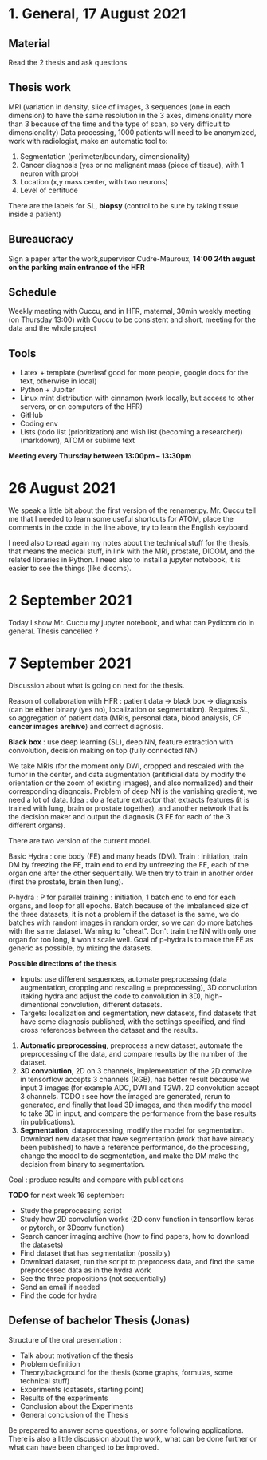 # 1. General, 17 August 2021

## Material
Read the 2 thesis and ask questions

## Thesis work
MRI (variation in density, slice of images, 3 sequences (one in each dimension) to have the same resolution in the 3 axes, dimensionality more than 3 because of the time and the type of scan, so very difficult to dimensionality) Data processing, 1000 patients will need to be anonymized, work with radiologist, make an automatic tool to:
1. Segmentation (perimeter/boundary, dimensionality)
2. Cancer diagnosis (yes or no malignant mass (piece of tissue), with 1 neuron with prob)
3. Location (x,y mass center, with two neurons)
4. Level of certitude

There are the labels for SL, **biopsy** (control to be sure by taking tissue inside a patient)

## Bureaucracy
Sign a paper after the work,supervisor Cudré-Mauroux,
**14:00 24th august on the parking main entrance of the HFR**

## Schedule
Weekly meeting with Cuccu, and in HFR, maternal, 30min weekly meeting (on Thursday 13:00) with Cuccu to be consistent and short, meeting for the data and the whole project

## Tools
* Latex + template (overleaf good for more people, google docs for the text, otherwise in local)
* Python + Jupiter
* Linux mint distribution with cinnamon (work locally, but access to other servers, or on computers of the HFR)
* GitHub
* Coding env
* Lists (todo list (prioritization) and wish list (becoming a researcher)) (markdown), ATOM or sublime text

**Meeting every Thursday between 13:00pm – 13:30pm**

# 26 August 2021
We speak a little bit about the first version of the renamer.py. Mr. Cuccu tell me that I needed to learn some useful shortcuts for ATOM, place the comments in the code in the line above, try to learn the English keyboard.

I need also to read again my notes about the technical stuff for the thesis, that means the medical stuff, in link with the MRI, prostate, DICOM, and the related libraries in Python. I need also to install a jupyter notebook, it is easier to see the things (like dicoms).

# 2 September 2021
Today I show Mr. Cuccu my jupyter notebook, and what can Pydicom do in general. Thesis cancelled ?

# 7 September 2021
Discussion about what is going on next for the thesis.

Reason of collaboration with HFR : patient data -> black box -> diagnosis (can be either binary (yes no), localization or segmentation). Requires SL, so aggregation of patient data (MRIs, personal data, blood analysis, CF **cancer images archive**) and correct diagnosis.

**Black box** : use deep learning (SL), deep NN, feature extraction with convolution, decision making on top (fully connected NN)

We take MRIs (for the moment only DWI, cropped and rescaled with the tumor in the center, and data augmentation (aritificial data by modify the orientation or the zoom of existing images), and also normalized) and their corresponding diagnosis. Problem of deep NN is the vanishing gradient, we need a lot of data. Idea : do a feature extractor that extracts features (it is trained with lung, brain or prostate together), and another network that is the decision maker and output the diagnosis (3 FE for each of the 3 different organs).

There are two version of the current model.

Basic Hydra : one body (FE) and many heads (DM). Train : initiation, train DM by freezing the FE, train end to end by unfreezing the FE, each of the organ one after the other sequentially. We then try to train in another order (first the prostate, brain then lung).

P-hydra : P for parallel training : initiation, 1 batch end to end for each organs, and loop for all epochs. Batch because of the imbalanced size of the three datasets, it is not a problem if the dataset is the same, we do batches with random images in random order, so we can do more batches with the same dataset. Warning to "cheat". Don't train the NN with only one organ for too long, it won't scale well. Goal of p-hydra is to make the FE as generic as possible, by mixing the datasets.

**Possible directions of the thesis**
- Inputs: use different sequences, automate preprocessing (data augmentation, cropping and rescaling = preprocessing), 3D convolution (taking hydra and adjust the code to convolution in 3D), high-dimentional convolution, different datasets.
- Targets: localization and segmentation, new datasets, find datasets that have some diagnosis published, with the settings specified, and find cross references between the dataset and the results.

1. **Automatic preprocessing**, preprocess a new dataset, automate the preprocessing of the data, and compare results by the number of the dataset.
2. **3D convolution**, 2D on 3 channels, implementation of the 2D convolve in tensorflow accepts 3 channels (RGB), has better result because we input 3 images (for example ADC, DWI and T2W). 2D convolution accept 3 channels. TODO : see how the imaged are generated, rerun to generated, and finally that load 3D images, and then modify the model to take 3D in input, and compare the performance from the base results (in publications).
3. **Segmentation**, dataprocessing, modify the model for segmentation. Download new dataset that have segmentation (work that have already been published) to have a reference performance, do the processing, change the model to do segmentation, and make the DM make the decision from binary to segmentation.

Goal : produce results and compare with publications

**TODO** for next week 16 september:
- Study the preprocessing script
- Study how 2D convolution works (2D conv function in tensorflow keras or pytorch, or 3Dconv function)
- Search cancer imaging archive (how to find papers, how to download the datasets)
- Find dataset that has segmentation (possibly)
- Download dataset, run the script to preprocess data, and find the same preprocessed data as in the hydra work
- See the three propositions (not sequentially)
- Send an email if needed
- Find the code for hydra


## Defense of bachelor Thesis (Jonas)
Structure of the oral presentation :
- Talk about motivation of the thesis
- Problem definition
- Theory/background for the thesis (some graphs, formulas, some technical stuff)
- Experiments (datasets, starting point)
- Results of the experiments
- Conclusion about the Experiments
- General conclusion of the Thesis

Be prepared to answer some questions, or some following applications. There is also a little discussion about the work, what can be done further or what can have been changed to be improved.
